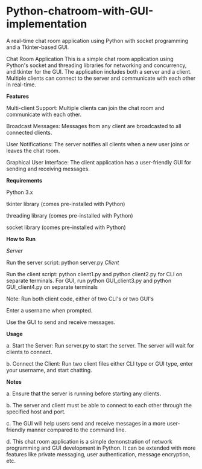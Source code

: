 # Python-chatroom-with-GUI-implementation
A real-time chat room application using Python with socket programming and a Tkinter-based GUI.

Chat Room Application
This is a simple chat room application using Python's socket and threading libraries for networking and concurrency, and tkinter for the GUI. The application includes both a server and a client. Multiple clients can connect to the server and communicate with each other in real-time.

**Features**

Multi-client Support: Multiple clients can join the chat room and communicate with each other.

Broadcast Messages: Messages from any client are broadcasted to all connected clients.

User Notifications: The server notifies all clients when a new user joins or leaves the chat room.

Graphical User Interface: The client application has a user-friendly GUI for sending and receiving messages.


**Requirements**

Python 3.x

tkinter library (comes pre-installed with Python)

threading library (comes pre-installed with Python)

socket library (comes pre-installed with Python)


**How to Run**

_Server_

Run the server script: python server.py
_Client_

Run the client script: python client1.py and python client2.py for CLI on separate terminals. For GUI, run python GUI_client3.py and python GUI_client4.py on separate terminals

Note: Run both client code, either of two CLI's or two GUI's

Enter a username when prompted.

Use the GUI to send and receive messages.

**Usage**

a. Start the Server: Run server.py to start the server. The server will wait for clients to connect.

b. Connect the Client: Run two client files either CLI type or GUI type, enter your username, and start chatting.

**Notes**

a. Ensure that the server is running before starting any clients.

b. The server and client must be able to connect to each other through the specified host and port.

c. The GUI will help users send and receive messages in a more user-friendly manner compared to the command line.

d. This chat room application is a simple demonstration of network programming and GUI development in Python. It can be extended with more features like private messaging, user authentication, message encryption, etc.

